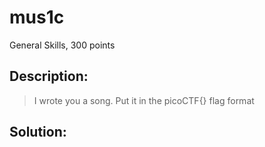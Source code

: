 # mus1c
General Skills, 300 points

## Description:
> I wrote you a song. Put it in the picoCTF{} flag format


## Solution: 


